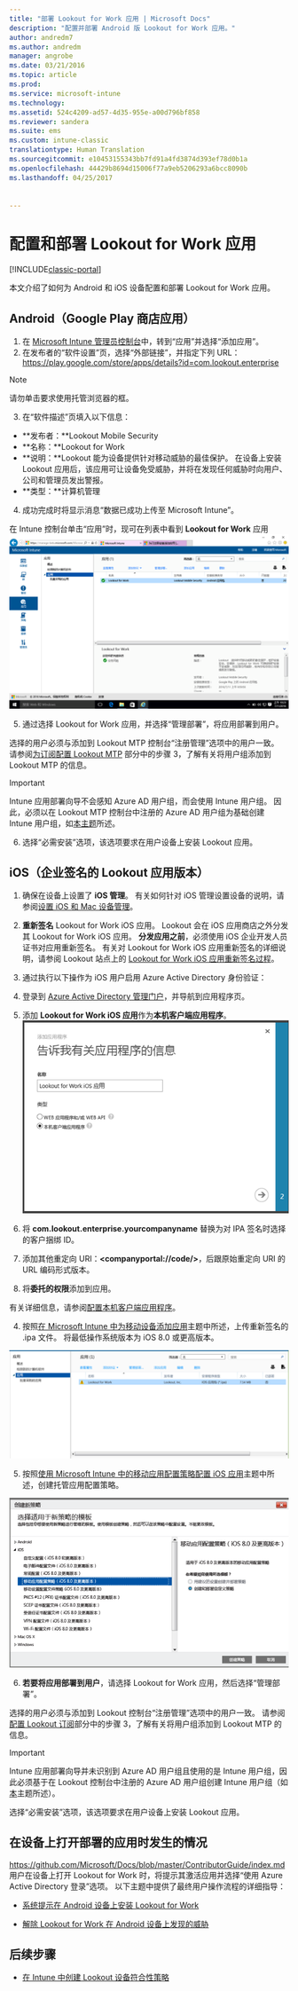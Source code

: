 ```yaml
---
title: "部署 Lookout for Work 应用 | Microsoft Docs"
description: "配置并部署 Android 版 Lookout for Work 应用。"
author: andredm7
ms.author: andredm
manager: angrobe
ms.date: 03/21/2016
ms.topic: article
ms.prod: 
ms.service: microsoft-intune
ms.technology: 
ms.assetid: 524c4209-ad57-4d35-955e-a00d796bf858
ms.reviewer: sandera
ms.suite: ems
ms.custom: intune-classic
translationtype: Human Translation
ms.sourcegitcommit: e10453155343bb7fd91a4fd3874d393ef78d0b1a
ms.openlocfilehash: 44429b8694d15006f77a9eb5206293a6bcc8090b
ms.lasthandoff: 04/25/2017


---
```


# <a name="configure-and-deploy-lookout-for-work-app"></a>配置和部署 Lookout for Work 应用

[!INCLUDE[classic-portal](../includes/classic-portal.md)]

本文介绍了如何为 Android 和 iOS 设备配置和部署 Lookout for Work 应用。

## <a name="android-google-play-store-app"></a>Android（Google Play 商店应用）

1.    在 [Microsoft Intune 管理员控制台](https://manage.microsoft.com)中，转到“应用”并选择“添加应用”。
2.    在发布者的“软件设置”页，选择“外部链接”，并指定下列 URL：https://play.google.com/store/apps/details?id=com.lookout.enterprise
  >[!NOTE]
  >请勿单击要求使用托管浏览器的框。

3.    在“软件描述”页填入以下信息：
  * **发布者：**Lookout Mobile Security
  * **名称：**Lookout for Work
  * **说明：**Lookout 能为设备提供针对移动威胁的最佳保护。 在设备上安装 Lookout 应用后，该应用可让设备免受威胁，并将在发现任何威胁时向用户、公司和管理员发出警报。
  * **类型：**计算机管理

4. 成功完成时将显示消息“数据已成功上传至 Microsoft Intune”。

  在 Intune 控制台单击“应用”时，现可在列表中看到 **Lookout for Work** 应用 ![在列表中显示 Lookout for Work 应用的 Intune 管理员控制台应用页屏幕截图](../media/mtp/lookout-app-listed-intune-console.png)

5. 通过选择 Lookout for Work 应用，并选择“管理部署”，将应用部署到用户。

  选择的用户必须与添加到 Lookout MTP 控制台“注册管理”选项中的用户一致。  请参阅[为订阅配置 Lookout MTP](configure-and-deploy-lookout-for-work-apps.md) 部分中的步骤 3，了解有关将用户组添加到 Lookout MTP 的信息。

  >[!IMPORTANT]
  > Intune 应用部署向导不会感知 Azure AD 用户组，而会使用 Intune 用户组。 因此，必须以在 Lookout MTP 控制台中注册的 Azure AD 用户组为基础创建 Intune 用户组，如[本主题](plan-your-user-and-device-groups.md)所述。

6. 选择“必需安装”选项，该选项要求在用户设备上安装 Lookout 应用。

## <a name="ios-enterprise-signed-version-of-lookout-app"></a>iOS（企业签名的 Lookout 应用版本）

1. 确保在设备上设置了 **iOS 管理**。 有关如何针对 iOS 管理设置设备的说明，请参阅[设置 iOS 和 Mac 设备管理](set-up-ios-and-mac-management-with-microsoft-intune.md)。

2. **重新签名** Lookout for Work iOS 应用。 Lookout 会在 iOS 应用商店之外分发其 Lookout for Work iOS 应用。 **分发应用之前**，必须使用 iOS 企业开发人员证书对应用重新签名。 有关对 Lookout for Work iOS 应用重新签名的详细说明，请参阅 Lookout 站点上的 [Lookout for Work iOS 应用重新签名过程](https://personal.support.lookout.com/hc/articles/114094038714)。

3. 通过执行以下操作为 iOS 用户启用 Azure Active Directory 身份验证：
  1.  登录到 [Azure Active Directory 管理门户](https://manage.windowsazure.com)，并导航到应用程序页。
  2.  添加 **Lookout for Work iOS 应用**作为**本机客户端应用程序**。
  ![显示本机客户端应用选项的添加应用对话框屏幕截图](../media/mtp/aad-add-app.png)
  3. 将 **com.lookout.enterprise.yourcompanyname** 替换为对 IPA 签名时选择的客户捆绑 ID。
  4.  添加其他重定向 URI：**&lt;companyportal://code/>**，后跟原始重定向 URI 的 URL 编码形式版本。
  5.  将**委托的权限**添加到应用。

  有关详细信息，请参阅[配置本机客户端应用程序](https://azure.microsoft.com/documentation/articles/app-service-mobile-how-to-configure-active-directory-authentication/#optional-configure-a-native-client-application)。

4. 按照[在 Microsoft Intune 中为移动设备添加应用](https://docs.microsoft.com/intune/deploy-use/add-apps-for-mobile-devices-in-microsoft-intune)主题中所述，上传重新签名的 .ipa 文件。 将最低操作系统版本为 iOS 8.0 或更高版本。

  ![Intune 管理员控制台中在应用列表中显示了 Lookout for work 应用的应用页的屏幕截图](../media/mtp/ios-app-uploaded-intune.png)

5. 按照[使用 Microsoft Intune 中的移动应用配置策略配置 iOS 应用](https://docs.microsoft.com/intune/deploy-use/configure-ios-apps-with-mobile-app-configuration-policies-in-microsoft-intune)主题中所述，创建托管应用配置策略。

  ![突出显示了 iOS 8.0 或更高版本应用配置策略的创建新策略向导的屏幕截图](../media/mtp/ios-app-config.png)

6. **若要将应用部署到用户**，请选择 Lookout for Work 应用，然后选择“管理部署”。

  选择的用户必须与添加到 Lookout 控制台“注册管理”选项中的用户一致。  请参阅[配置 Lookout 订阅](https://docs.microsoft.com/sccm/protect/deploy-use/configure-and-deploy-lookout-for-work-apps)部分中的步骤 3，了解有关将用户组添加到 Lookout MTP 的信息。

  >[!IMPORTANT]
  > Intune 应用部署向导并未识别到 Azure AD 用户组且使用的是 Intune 用户组，因此必须基于在 Lookout 控制台中注册的 Azure AD 用户组创建 Intune 用户组（如[本](plan-your-user-and-device-groups.md)主题所述）。

  选择“必需安装”选项，该选项要求在用户设备上安装 Lookout 应用。

## <a name="what-happens-when-the-deployed-app-is-opened-on-the-device"></a>在设备上打开部署的应用时发生的情况
https://github.com/Microsoft/Docs/blob/master/ContributorGuide/index.md 用户在设备上打开 Lookout for Work 时，将提示其激活应用并选择“使用 Azure Active Directory 登录”选项。 以下主题中提供了最终用户操作流程的详细指导：

* [系统提示在 Android 设备上安装 Lookout for Work](https://docs.microsoft.com/intune/enduser/you-are-prompted-to-install-lookout-for-work-android)

* [解除 Lookout for Work 在 Android 设备上发现的威胁](https://docs.microsoft.com/intune/enduser/you-need-to-resolve-a-threat-found-by-lookout-for-work-android)

## <a name="next-steps"></a>后续步骤
* [在 Intune 中创建 Lookout 设备符合性策略](https://docs.microsoft.com/sccm/protect/deploy-use/enable-device-threat-protection-rule-compliance-policy)

